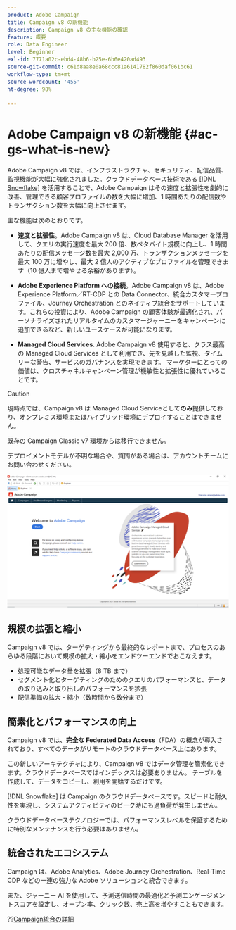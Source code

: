 ```yaml
---
product: Adobe Campaign
title: Campaign v8 の新機能
description: Campaign v8 の主な機能の確認
feature: 概要
role: Data Engineer
level: Beginner
exl-id: 7771a02c-ebd4-48b6-b25e-6b6e420ad493
source-git-commit: c61d8aa8e0a68ccc81a6141782f860daf061bc61
workflow-type: tm+mt
source-wordcount: '455'
ht-degree: 98%

---
```


# Adobe Campaign v8 の新機能 {#ac-gs-what-is-new}

Adobe Campaign v8 では、インフラストラクチャ、セキュリティ、配信品質、監視機能が大幅に強化されました。クラウドデータベース技術である [[!DNL Snowflake]](https://www.snowflake.com/) を活用することで、Adobe Campaign はその速度と拡張性を劇的に改善、管理できる顧客プロファイルの数を大幅に増加、1 時間あたりの配信数やトランザクション数を大幅に向上させます。

主な機能は次のとおりです。

* **速度と拡張性**。Adobe Campaign v8 は、Cloud Database Manager を活用して、クエリの実行速度を最大 200 倍、数ペタバイト規模に向上し、1 時間あたりの配信メッセージ数を最大 2,000 万、トランザクションメッセージを最大 100 万に増やし、最大 2 億人のアクティブなプロファイルを管理できます（10 億人まで増やせる余裕があります）。

* **Adobe Experience Platform への接続**。Adobe Campaign v8 は、Adobe Experience Platform／RT-CDP との Data Connector、統合カスタマープロファイル、Journey Orchestration とのネイティブ統合をサポートしています。これらの投資により、Adobe Campaign の顧客体験が最適化され、パーソナライズされたリアルタイムのカスタマージャーニーをキャンペーンに追加できるなど、新しいユースケースが可能になります。

* **Managed Cloud Services**. Adobe Campaign v8 使用すると、クラス最高の Managed Cloud Services として利用でき、先を見越した監視、タイムリーな警告、サービスのガバナンスを実現できます。 マーケターにとっての価値は、クロスチャネルキャンペーン管理が機敏性と拡張性に優れていることです。

>[!CAUTION]
>
>現時点では、Campaign v8 は Managed Cloud Serviceとして&#x200B;**のみ**&#x200B;提供しており、オンプレミス環境またはハイブリッド環境にデプロイすることはできません。
>
>既存の Campaign Classic v7 環境からは移行できません。
>
>デプロイメントモデルが不明な場合や、質問がある場合は、アカウントチームにお問い合わせください。

![](assets/home-page.png)

## 規模の拡張と縮小

Campaign v8 では、ターゲティングから最終的なレポートまで、プロセスのあらゆる段階において規模の拡大・縮小をエンドツーエンドでおこなえます。

* 処理可能なデータ量を拡張（8 TB まで）
* セグメント化とターゲティングのためのクエリのパフォーマンスと、データの取り込みと取り出しのパフォーマンスを拡張
* 配信準備の拡大・縮小（数時間から数分まで）

## 簡素化とパフォーマンスの向上

Campaign v8 では、**完全な Federated Data Access**（FDA）の概念が導入されており、すべてのデータがリモートのクラウドデータベース上にあります。

この新しいアーキテクチャにより、Campaign v8 ではデータ管理を簡素化できます。クラウドデータベースではインデックスは必要ありません。 テーブルを作成して、データをコピーし、利用を開始するだけです。

[!DNL Snowflake] は Campaign のクラウドデータベースです。スピードと耐久性を実現し、システムアクティビティのピーク時にも過負荷が発生しません。

クラウドデータベーステクノロジーでは、パフォーマンスレベルを保証するために特別なメンテナンスを行う必要はありません。

## 統合されたエコシステム

Campaign は、Adobe Analytics、Adobe Journey Orchestration、Real-Time CDP などの一連の強力な Adobe ソリューションと統合できます。

また、ジャーニー AI を使用して、予測送信時間の最適化と予測エンゲージメントスコアを設定し、オープン率、クリック数、売上高を増やすこともできます。

??[Campaign統合の詳細](../connect/integration.md)

